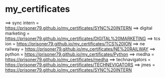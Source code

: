 # my_certificates

==> sync intern =   https://prisoner79.github.io/my_certificates/SYNC%20INTERN
==> digital marketing =   https://prisoner79.github.io/my_certificates/DIGITAL%20MARKETING
==> tcs ion =   https://prisoner79.github.io/my_certificates/TCS%20ION
==> ne railway =   https://prisoner79.github.io/my_certificates/NE%20RAILWAY
==> python =   https://prisoner79.github.io/my_certificates/Python
==> medha =   https://prisoner79.github.io/my_certificates/medha
==> technavigators =   https://prisoner79.github.io/my_certificates/TECHNEVIGATORS
==> jmes =   https://prisoner79.github.io/my_certificates/SYNC%20INTERN
